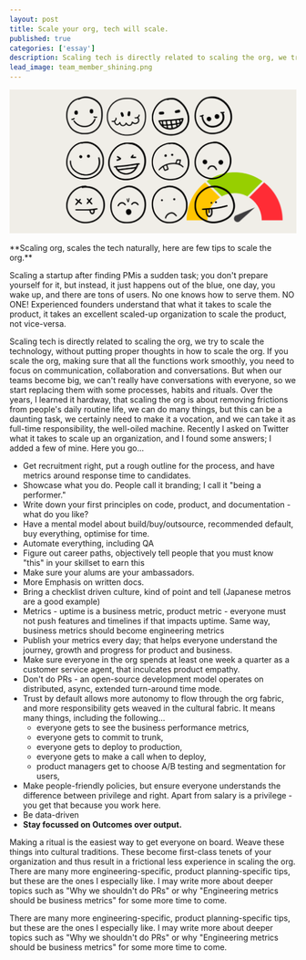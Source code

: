 ```yaml
---
layout: post
title: Scale your org, tech will scale.
published: true
categories: ['essay']
description: Scaling tech is directly related to scaling the org, we try to scale the technology, without putting proper thoughts in how to scale the org.
lead_image: team_member_shining.png
---
```


<p><img src="/assets/images/team_member_shining.png" alt="Teams" class="responsive" /></p>
**Scaling org, scales the tech naturally, here are few tips to scale the org.**

Scaling a startup after finding PMis a sudden task; you don't prepare yourself for it, but instead, it just happens out of the blue, one day, you wake up, and there are tons of users. No one knows how to serve them. NO ONE! Experienced founders understand that what it takes to scale the product, it takes an excellent scaled-up organization to scale the product, not vice-versa. 

Scaling tech is directly related to scaling the org, we try to scale the technology, without putting proper thoughts in how to scale the org. If you scale the org, making sure that all the functions work smoothly, you need to focus on communication, collaboration and conversations. But when our teams become big, we can't really have conversations with everyone, so we start replacing them with some processes, habits and rituals. Over the years, I learned it hardway, that scaling the org is about removing frictions from people's daily routine life, we can do many things, but this can be a daunting task, we certainly need to make it a vocation, and we can take it as full-time responsibility, the well-oiled machine. Recently I asked on Twitter what it takes to scale up an organization, and I found some answers; I added a few of mine. Here you go...

* Get recruitment right, put a rough outline for the process, and have metrics around response time to candidates. 
* Showcase what you do. People call it branding; I call it "being a performer." 
* Write down your first principles on code, product, and documentation - what do you like?
* Have a mental model about build/buy/outsource, recommended default, buy everything, optimise for time.
* Automate everything, including QA 
* Figure out career paths, objectively tell people that you must know "this" in your skillset to earn this 
* Make sure your alums are your ambassadors. 
* More Emphasis on written docs.
* Bring a checklist driven culture, kind of point and tell (Japanese metros are a good example) 
* Metrics - uptime is a business metric, product metric - everyone must not push features and timelines if that impacts uptime. Same way, business metrics should become engineering metrics
* Publish your metrics every day; that helps everyone understand the journey, growth and progress for product and business.
* Make sure everyone in the org spends at least one week a quarter as a customer service agent, that inculcates product empathy.
* Don't do PRs - an open-source development model operates on distributed, async, extended turn-around time mode. 
* Trust by default allows more autonomy to flow through the org fabric, and more responsibility gets weaved in the cultural fabric. It means many things, including the following...
	* everyone gets to see the business performance metrics, 
	* everyone gets to commit to trunk, 
	* everyone gets to deploy to production, 
	* everyone gets to make a call when to deploy, 
	* product managers get to choose A/B testing and segmentation for users,  
* Make people-friendly policies, but ensure everyone understands the difference between privilege and right. Apart from salary is a privilege - you get that because you work here. 
* Be data-driven
* **Stay focussed on Outcomes over output.**


Making a ritual is the easiest way to get everyone on board. Weave these things into cultural traditions. These become first-class tenets of your organization and thus result in a frictional less experience in scaling the org.
There are many more engineering-specific, product planning-specific tips, but these are the ones I especially like. I may write more about deeper topics such as "Why we shouldn't do PRs" or why "Engineering metrics should be business metrics" for some more time to come.

There are many more engineering-specific, product planning-specific tips, but these are the ones I especially like. I may write more about deeper topics such as "Why we shouldn't do PRs" or why "Engineering metrics should be business metrics" for some more time to come.
